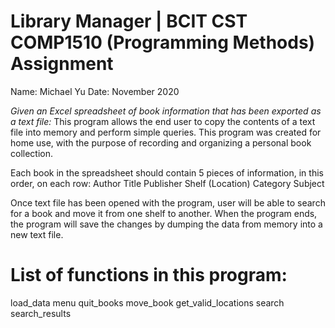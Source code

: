 # Library Manager | BCIT CST COMP1510 (Programming Methods) Assignment
Name: Michael Yu
Date: November 2020

*Given an Excel spreadsheet of book information that has been exported as a text file:*
This program allows the end user to copy the contents of a text file into memory and perform simple queries.
This program was created for home use, with the purpose of recording and organizing a personal book collection.

Each book in the spreadsheet should contain 5 pieces of information, in this order, on each row:
Author
Title
Publisher
Shelf (Location)
Category
Subject

Once text file has been opened with the program, user will be able to search for a book and move it from one shelf to another. 
When the program ends, the program will save the changes by dumping the data from memory into a new text file.

# List of functions in this program: 
load_data
menu
quit_books
move_book
get_valid_locations
search
search_results
